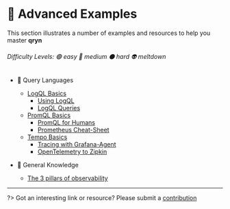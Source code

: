 # 🎱 Advanced Examples

This section illustrates a number of examples and resources to help you master **qryn**

###### Difficulty Levels: 🟢 easy 🔵 medium ⚫ hard 👽 meltdown


- 🔎 Query Languages
  - [LogQL Basics](guide/logql.md)
    - [Using LogQL](https://www.sobyte.net/post/2022-06/logql/)
    - [LogQL Queries](https://grafana.com/docs/loki/latest/logql/log_queries/)
  - [PromQL Basics](https://prometheus.io/docs/prometheus/latest/querying/basics/)
    - [PromQL for Humans](https://timber.io/blog/promql-for-humans/)
    - [Prometheus Cheat-Sheet](https://promlabs.com/promql-cheat-sheet/)
  - [Tempo Basics](https://grafana.com/docs/grafana/latest/datasources/tempo/#query-traces)
    - [Tracing with Grafana-Agent](https://grafana.com/blog/2020/11/17/tracing-with-the-grafana-cloud-agent-and-grafana-tempo/)
    - [OpenTelemetry to Zipkin](https://opentelemetry.io/docs/reference/specification/trace/sdk_exporters/zipkin/)


- 📖 General Knowledge
  - [The 3 pillars of observability](https://peter.bourgon.org/blog/2017/02/21/metrics-tracing-and-logging.html)


---

?> Got an interesting link or resource? Please submit a [contribution](https://github.com/metrico/qryn-docs/edit/main/docs/examples.md)
